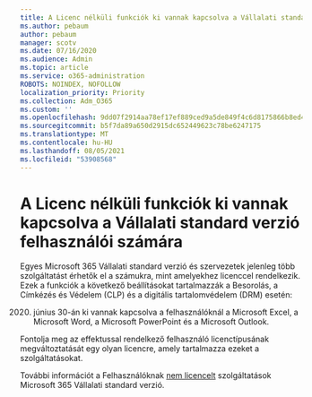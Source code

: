 ```yaml
---
title: A Licenc nélküli funkciók ki vannak kapcsolva a Vállalati standard verzió felhasználói számára
ms.author: pebaum
author: pebaum
manager: scotv
ms.date: 07/16/2020
ms.audience: Admin
ms.topic: article
ms.service: o365-administration
ROBOTS: NOINDEX, NOFOLLOW
localization_priority: Priority
ms.collection: Adm_O365
ms.custom: ''
ms.openlocfilehash: 9dd07f2914aa78ef17ef889ced9a5de849f4c6d8175866b8ed4a41cbd28b9510
ms.sourcegitcommit: b5f7da89a650d2915dc652449623c78be6247175
ms.translationtype: MT
ms.contentlocale: hu-HU
ms.lasthandoff: 08/05/2021
ms.locfileid: "53908568"
---
```

# <a name="unlicensed-features-turned-off-for-business-standard-users"></a>A Licenc nélküli funkciók ki vannak kapcsolva a Vállalati standard verzió felhasználói számára

Egyes Microsoft 365 Vállalati standard verzió és szervezetek jelenleg több szolgáltatást érhetők el a számukra, mint amelyekhez licenccel rendelkezik. Ezek a funkciók a következő beállításokat tartalmazzák a Besorolás, a Címkézés és Védelem (CLP) és a digitális tartalomvédelem (DRM) esetén:
    
2020. június 30-án ki vannak kapcsolva a felhasználóknál a Microsoft Excel, a Microsoft Word, a Microsoft PowerPoint és a Microsoft Outlook.

Fontolja meg az effektussal rendelkező felhasználó licenctípusának megváltoztatását egy olyan licencre, amely tartalmazza ezeket a szolgáltatásokat. 

További információt a Felhasználóknak [nem licencelt](https://support.microsoft.com/help/4568654/extra-features-to-be-turned-off-for-microsoft-365-business-standard?preview) szolgáltatások Microsoft 365 Vállalati standard verzió.